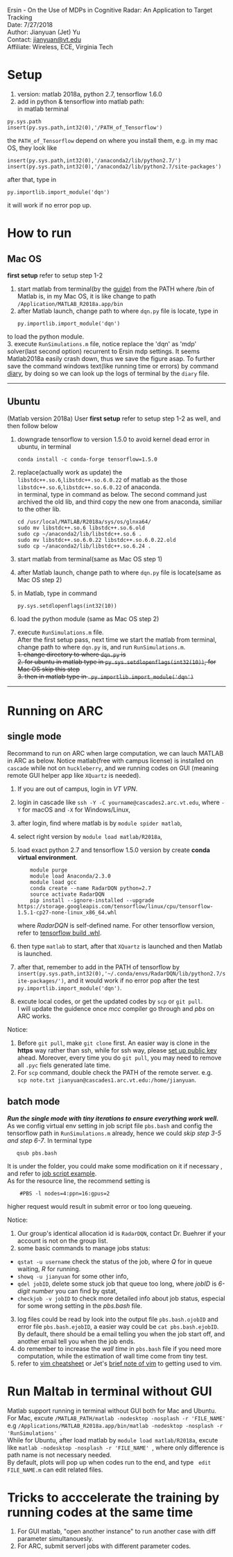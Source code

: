 Ersin - On the Use of MDPs in Cognitive Radar: An Application to Target Tracking  
Date: 7/27/2018  
Author: Jianyuan (Jet) Yu  
Contact: jianyuan@vt.edu   
Affiliate: Wireless, ECE, Virginia Tech


# Setup
1. version: matlab 2018a, python 2.7, tensorflow 1.6.0
2. add in python & tensorflow into matlab path:  
in matlab terminal 
``` 
py.sys.path
insert(py.sys.path,int32(0),'/PATH_of_Tensorflow')
```  
the ```PATH_of_Tensorflow``` depend on where you install them, e.g. in my mac OS, they look like
```
insert(py.sys.path,int32(0),'/anaconda2/lib/python2.7/')
insert(py.sys.path,int32(0),'/anaconda2/lib/python2.7/site-packages')
```
after that, type in
```
py.importlib.import_module('dqn')
```
it will work if no error pop up.  


# How to run
## Mac OS 
**first setup**  refer to setup step 1-2
1. start matlab from terminal(by the [guide](https://stackoverflow.com/questions/45733111/importing-tensorflow-in-matlab-via-python-interface)) from the PATH where /bin of Matlab is, in my Mac OS, it is like change to path ```/Application/MATLAB_R2018a.app/bin```
2. after Matlab launch, change path to where ```dqn.py``` file is locate, type in 
    ```
    py.importlib.import_module('dqn')
    ``` 
to load the python module.  
3. execute ```RunSimulations.m``` file, notice replace the 'dqn' as 'mdp' solver(last second option) recurrent to Ersin mdp settings.
It seems Matlab2018a easily crash down, thus we save the figure asap. To further save the command windows text(like running time or errors) by command [diary](https://www.mathworks.com/help/matlab/ref/diary.html), by doing so we can look up the logs of terminal by the ```diary``` file.

---
## Ubuntu 
(Matlab version 2018a) User  **first setup** refer to setup step 1-2 as well, and then follow below  
1. downgrade tensorflow to version 1.5.0 to avoid kernel dead error in ubuntu, in terminal  
    ```
    conda install -c conda-forge tensorflow=1.5.0
    ```
2. replace(actually work as update) the ```libstdc++.so.6```,```libstdc++.so.6.0.22``` of matlab as the those ```libstdc++.so.6```,```libstdc++.so.6.0.22``` of anaconda.  
in terminal, type in command as below. The second command just archived the old lib, and third copy the new one from anaconda, similiar to the other lib.   
    ```
    cd /usr/local/MATLAB/R2018a/sys/os/glnxa64/
    sudo mv libstdc++.so.6 libstdc++.so.6.old
    sudo cp ~/anaconda2/lib/libstdc++.so.6 .
    sudo mv libstdc++.so.6.0.22 libstdc++.so.6.0.22.old
    sudo cp ~/anaconda2/lib/libstdc++.so.6.24 .
    ```

3. start matlab from terminal(same as Mac OS step 1)  
4. after Matlab launch, change path to where ```dqn.py``` file is locate(same as Mac OS step 2)
5. in Matlab, type in command
    ```
    py.sys.setdlopenflags(int32(10))
    ```
6. load the python module (same as Mac OS step 2)
7. execute ```RunSimulations.m``` file.  
After the first setup pass, next time we start the matlab from terminal, change path to  where ```dqn.py```  is, and run ```RunSimulations.m```.  
~~1. change directory to where ```dqn.py```  is~~  
~~2. for ubuntu in matlab type in  ```py.sys.setdlopenflags(int32(10))```, for Mac OS skip this step~~  
~~3. then in matlab type in  ``` py.importlib.import_module('dqn')```~~
-------------------------------------------------------------------------



# Running on ARC
## single mode
Recommand to run on ARC when large computation, we can lauch MATLAB in ARC as below. Notice matlab(free with campus license) is installed on ```cascade``` while not on ```huckleberry```, and we running codes on GUI (meaning remote GUI helper app like ```XQuartz``` is needed).
1. If you are out of campus, login in *VT VPN*.
2. login in cascade like ```ssh -Y -C yourname@cascades2.arc.vt.edu```, where ```-Y``` for macOS and ```-X```
for Windows/Linux,  
3. after login, find where matlab is by ```module spider matlab```,  
4. select right version by ```module load matlab/R2018a```,  
5. load exact python 2.7 and tensorflow 1.5.0 version by create **conda virtual environment**.    
    ```
        module purge
        module load Anaconda/2.3.0
        module load gcc
        conda create --name RadarDQN python=2.7
        source activate RadarDQN
        pip install --ignore-installed --upgrade  https://storage.googleapis.com/tensorflow/linux/cpu/tensorflow-1.5.1-cp27-none-linux_x86_64.whl

    ```
    where *RadarDQN* is self-defined name. For other tensorflow version, refer to [tensorflow build .whl](https://github.com/lakshayg/tensorflow-build).

6. then type ```matlab``` to start, after that ```XQuartz``` is launched and then Matlab is launched.
7. after that, remember to add in the PATH of tensorflow by
    ``` insert(py.sys.path,int32(0),'~/.conda/envs/RadarDQN/lib/python2.7/site-packages/') ```, and it would work if no error pop after the test ```py.importlib.import_module('dqn')```.   
8. excute local codes, or get the updated codes by ```scp``` or ```git pull```.  
I will update the guidence once *mcc* compiler go through and *pbs* on ARC works.  

Notice:
1. Before ```git pull```, make ``` git clone ``` first. An easier way is clone in the **https** way rather than ssh, while for ssh way, please [set up public key](https://help.github.com/articles/error-permission-denied-publickey/#platform-linux) ahead. Moreover, every time you do ```git pull```, you may need to remove all ```.pyc``` fiels generated  late time.
2. For ```scp``` command, double check the PATH of the remote server. e.g. ``` scp note.txt jianyuan@cascades1.arc.vt.edu:/home/jianyuan```.

## batch mode
*__Run the single mode with tiny iterations to ensure everything work well.__*  
As we config virtual env setting in job script file ```pbs.bash``` and config the tensorflow path in ```RunSimulations.m``` already, hence we could *skip step 3-5 and step 6-7*. In terminal type 
 ```
    qsub pbs.bash
```
It is under the folder, you could make some modification on it if necessary , and refer to [job script example](https://www.arc.vt.edu/userguide/v100_normal_q/).   
As for the resource line, the recommend setting is  
``` 
    #PBS -l nodes=4:ppn=16:gpus=2 
```
higher request would result in submit error or too long queueing.  

Notice:
1. Our group's identical allocation id is ```RadarDQN```, contact Dr. Buehrer if your account is not on the group list. 
2. some basic commands to manage jobs status:
* ```qstat -u username``` check the status of the job, where *Q* for in queue waiting, *R* for running.
* ```showq -u jianyuan``` for some other info,
* ```qdel jobID```, delete some stuck job that queue too long, where *jobID* is *6-digit number* you can find by qstat,
* ```checkjob -v jobID``` to check more detailed info about job status, especial for some wrong setting in the *pbs.bash* file.
3. log files could be read by look into the output file ```pbs.bash.ojobID``` and error file ```pbs.bash.ejobID```, a easier way could be ```cat pbs.bash.ejobID```. By default, there should be a email telling you when the job start off, and another email tell you when the job ends.
4. do remember to increase the *wall time* in ```pbs.bash``` file if you need more computation, while the estimation of wall time come from tiny test.
5. refer to [vim cheatsheet](https://vim.rtorr.com/) or Jet's [brief note of vim](https://github.com/yujianyuanhaha/blog/blob/master/source/_posts/tutorial/vim.md) to getting used to vim.



# Run Maltab  in terminal without GUI
Matlab support running in terminal without GUI both for Mac and Ubuntu.
For Mac, excute ```/MATLAB_PATH/matlab -nodesktop -nosplash -r 'FILE_NAME' ```  
e.g ```/Applications/MATLAB_R2018a.app/bin/matlab -nodesktop -nosplash -r 'RunSimulations' ```.  
While for Ubuntu, after load matlab by ```module load matlab/R2018a```, excute like ```matlab -nodesktop -nosplash -r 'FILE_NAME' ```, where only difference is path name is not necessary needed.  
By default, plots will pop up when codes run to the end, and type ``` edit FILE_NAME.m``` can edit related files.

# Tricks to acccelerate the training by running codes at the same time  
1. For GUI matlab, "open another instance" to run another case with diff parameter simultanouesly.
2. For ARC, submit serverl jobs with different parameter codes.  